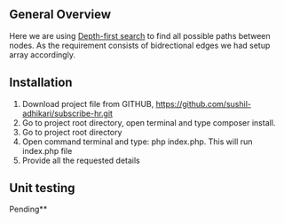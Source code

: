 ## General Overview
Here we are using [Depth-first search](https://en.wikipedia.org/wiki/Depth-first_search#:~:text=Depth%2Dfirst%20search%20(DFS),along%20each%20branch%20before%20backtracking.) to find all possible paths between nodes. As the requirement consists of bidrectional edges we had setup array accordingly.

## Installation
1. Download project file from GITHUB, https://github.com/sushil-adhikari/subscribe-hr.git
2. Go to project root directory, open terminal and type composer install.
3. Go to project root directory
4. Open command terminal and type: php index.php. This will run index.php file
5. Provide all the requested details


## Unit testing
Pending**
